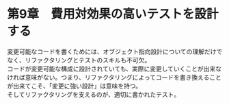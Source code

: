 # 第9章　費用対効果の高いテストを設計する

変更可能なコードを書くためには、オブジェクト指向設計についての理解だけでなく、リファクタリングとテストのスキルも不可欠。  
コードが変更可能な構成に設計されていても、実際に変更していくことが出来なければ意味がない。つまり、リファクタリングによってコードを書き換えることが出来てこそ、「変更に強い設計」は意味を持つ。  
そしてリファクタリングを支えるのが、適切に書かれたテスト。
